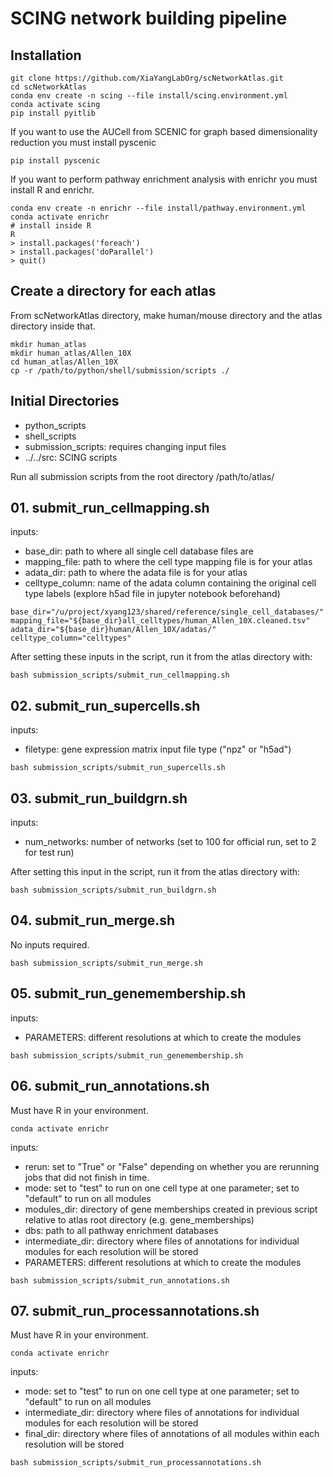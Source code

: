 # SCING network building pipeline

## Installation
```
git clone https://github.com/XiaYangLabOrg/scNetworkAtlas.git
cd scNetworkAtlas
conda env create -n scing --file install/scing.environment.yml 
conda activate scing
pip install pyitlib  
```

If you want to use the AUCell from SCENIC for graph based dimensionality reduction you must install pyscenic  
```
pip install pyscenic
```
If you want to perform pathway enrichment analysis with enrichr you must install R and enrichr. 
```  
conda env create -n enrichr --file install/pathway.environment.yml
conda activate enrichr
# install inside R
R
> install.packages('foreach')
> install.packages('doParallel')
> quit()
```

## Create a directory for each atlas
From scNetworkAtlas directory, make human/mouse directory and the atlas directory inside that.
```
mkdir human_atlas
mkdir human_atlas/Allen_10X
cd human_atlas/Allen_10X
cp -r /path/to/python/shell/submission/scripts ./
```

## Initial Directories
- python_scripts
- shell_scripts
- submission_scripts: requires changing input files
- ../../src: SCING scripts

Run all submission scripts from the root directory /path/to/atlas/


## 01. submit_run_cellmapping.sh
inputs: 
- base_dir: path to where all single cell database files are
- mapping_file: path to where the cell type mapping file is for your atlas
- adata_dir: path to where the adata file is for your atlas
- celltype_column: name of the adata column containing the original cell type labels (explore h5ad file in jupyter notebook beforehand)

```
base_dir="/u/project/xyang123/shared/reference/single_cell_databases/"
mapping_file="${base_dir}all_celltypes/human_Allen_10X.cleaned.tsv"
adata_dir="${base_dir}human/Allen_10X/adatas/"
celltype_column="celltypes"
```
After setting these inputs in the script, run it from the atlas directory with: <br>
```
bash submission_scripts/submit_run_cellmapping.sh
```

## 02. submit_run_supercells.sh
inputs:
- filetype: gene expression matrix input file type ("npz" or "h5ad")

```
bash submission_scripts/submit_run_supercells.sh
```

## 03. submit_run_buildgrn.sh
inputs:
- num_networks: number of networks (set to 100 for official run, set to 2 for test run)

After setting this input in the script, run it from the atlas directory with: <br>
```
bash submission_scripts/submit_run_buildgrn.sh
```

## 04. submit_run_merge.sh
No inputs required.
```
bash submission_scripts/submit_run_merge.sh
```

## 05. submit_run_genemembership.sh
inputs:
- PARAMETERS: different resolutions at which to create the modules
```
bash submission_scripts/submit_run_genemembership.sh
```

## 06. submit_run_annotations.sh
Must have R in your environment.
```
conda activate enrichr
```

inputs:
- rerun: set to "True" or "False" depending on whether you are rerunning jobs that did not finish in time.
- mode: set to "test" to run on one cell type at one parameter; set to "default" to run on all modules
- modules_dir: directory of gene memberships created in previous script relative to atlas root directory (e.g. gene_memberships)
- dbs: path to all pathway enrichment databases
- intermediate_dir: directory where files of annotations for individual modules for each resolution will be stored
- PARAMETERS: different resolutions at which to create the modules
```
bash submission_scripts/submit_run_annotations.sh
```

## 07. submit_run_processannotations.sh
Must have R in your environment.
```
conda activate enrichr
```
inputs:
- mode: set to "test" to run on one cell type at one parameter; set to "default" to run on all modules
- intermediate_dir: directory where files of annotations for individual modules for each resolution will be stored
- final_dir: directory where files of annotations of all modules within each resolution will be stored
```
bash submission_scripts/submit_run_processannotations.sh
```
